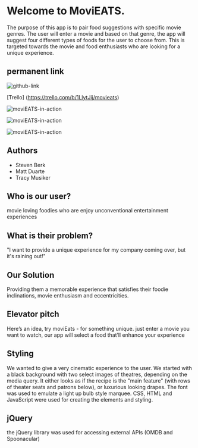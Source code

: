 # Welcome to MoviEATS.

The purpose of this app is to pair food suggestions with specific movie genres. The user will enter a movie and based on that genre, the app will suggest four different types of foods for the user to choose from. This is targeted towards the movie and food enthusiasts who are looking for a unique experience. 

## permanent link
![github-link](https://TRACYMUSIKER.github.io)

[Trello]
(https://trello.com/b/1LlytJij/movieats)

![moviEATS-in-action](https://TRACYMUSIKER.github.io/moviEATS-phone.png=250x250)

![moviEATS-in-action](https://TRACYMUSIKER.github.io/moviEATS-ipad.png=250x250)

![moviEATS-in-action](https://TRACYMUSIKER.github.io/moviEATS-laptop.png=250x250)


## Authors
* Steven Berk
* Matt Duarte
* Tracy Musiker

## Who is our user?
movie loving foodies who are enjoy unconventional entertainment experiences

## What is their problem?
"I want to provide a unique experience for my company coming over, but it's raining out!"

## Our Solution
Providing them a memorable experience that satisfies their foodie inclinations, movie enthusiasm and eccentricities.

## Elevator pitch 
Here’s an idea, try moviEats - for something unique. just enter a movie you want to watch, our app will select a food that’ll enhance your experience

## Styling
We wanted to give a very cinematic experience to the user. We started with a black background with two select images of theatres, depending on the media query. It either looks as if the recipe is the "main feature" (with rows of theater seats and patrons below), or luxurious looking drapes. The font was used to emulate a light up bulb style marquee. CSS, HTML and JavaScript were used for creating the elements and styling.

## jQuery
the jQuery library was used for accessing external APIs (OMDB and Spoonacular)

